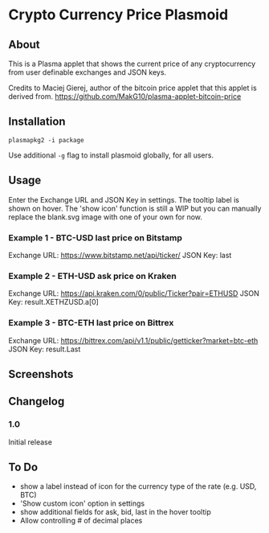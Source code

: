 # Crypto Currency Price Plasmoid

## About
This is a Plasma applet that shows the current price of any cryptocurrency from user definable exchanges and JSON keys.

Credits to Maciej Gierej, author of the bitcoin price applet that this applet is derived from.
https://github.com/MakG10/plasma-applet-bitcoin-price

## Installation
```
plasmapkg2 -i package
```

Use additional `-g` flag to install plasmoid globally, for all users.

## Usage
Enter the Exchange URL and JSON Key in settings. The tooltip label is shown on hover.
The 'show icon' function is still a WIP but you can manually replace the blank.svg image with one of your own for now.

### Example 1 - BTC-USD last price on Bitstamp
Exchange URL: https://www.bitstamp.net/api/ticker/
JSON Key: last

### Example 2 - ETH-USD ask price on Kraken
Exchange URL: https://api.kraken.com/0/public/Ticker?pair=ETHUSD
JSON Key: result.XETHZUSD.a[0]

### Example 3 - BTC-ETH last price on Bittrex
Exchange URL: https://bittrex.com/api/v1.1/public/getticker?market=btc-eth
JSON Key: result.Last

## Screenshots

## Changelog

### 1.0
Initial release

## To Do
- show a label instead of icon for the currency type of the rate (e.g. USD, BTC)
- 'Show custom icon' option in settings
- show additional fields for ask, bid, last in the hover tooltip
- Allow controlling # of decimal places

